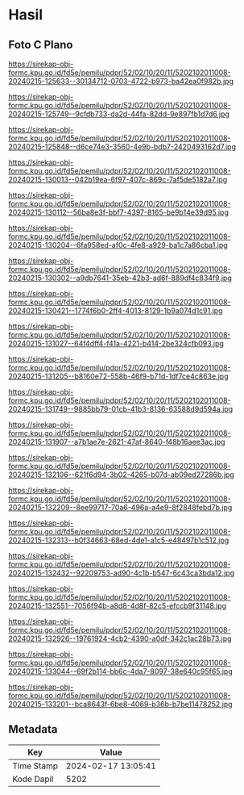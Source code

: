 # Hasil

## Foto C Plano

https://sirekap-obj-formc.kpu.go.id/fd5e/pemilu/pdpr/52/02/10/20/11/5202102011008-20240215-125633--30134712-0703-4722-b973-ba42ea0f982b.jpg

https://sirekap-obj-formc.kpu.go.id/fd5e/pemilu/pdpr/52/02/10/20/11/5202102011008-20240215-125749--9cfdb733-da2d-44fa-82dd-9e897fb1d7d6.jpg

https://sirekap-obj-formc.kpu.go.id/fd5e/pemilu/pdpr/52/02/10/20/11/5202102011008-20240215-125848--d6ce74e3-3560-4e9b-bdb7-2420493162d7.jpg

https://sirekap-obj-formc.kpu.go.id/fd5e/pemilu/pdpr/52/02/10/20/11/5202102011008-20240215-130013--042b19ea-6f97-407c-869c-7af5de5182a7.jpg

https://sirekap-obj-formc.kpu.go.id/fd5e/pemilu/pdpr/52/02/10/20/11/5202102011008-20240215-130112--56ba8e3f-bbf7-4397-8165-be9b14e39d95.jpg

https://sirekap-obj-formc.kpu.go.id/fd5e/pemilu/pdpr/52/02/10/20/11/5202102011008-20240215-130204--6fa958ed-af0c-4fe8-a929-ba1c7a86cba1.jpg

https://sirekap-obj-formc.kpu.go.id/fd5e/pemilu/pdpr/52/02/10/20/11/5202102011008-20240215-130302--a9db7641-35eb-42b3-ad6f-889df4c834f9.jpg

https://sirekap-obj-formc.kpu.go.id/fd5e/pemilu/pdpr/52/02/10/20/11/5202102011008-20240215-130421--1774f6b0-2ff4-4013-8129-1b9a074d1c91.jpg

https://sirekap-obj-formc.kpu.go.id/fd5e/pemilu/pdpr/52/02/10/20/11/5202102011008-20240215-131027--64f4dff4-f41a-4221-b414-2be324cfb093.jpg

https://sirekap-obj-formc.kpu.go.id/fd5e/pemilu/pdpr/52/02/10/20/11/5202102011008-20240215-131205--b8160e72-558b-46f9-b71d-1df7ce4c863e.jpg

https://sirekap-obj-formc.kpu.go.id/fd5e/pemilu/pdpr/52/02/10/20/11/5202102011008-20240215-131749--9885bb79-01cb-41b3-8136-63588d9d594a.jpg

https://sirekap-obj-formc.kpu.go.id/fd5e/pemilu/pdpr/52/02/10/20/11/5202102011008-20240215-131907--a7b1ae7e-2621-47af-8640-f48b16aee3ac.jpg

https://sirekap-obj-formc.kpu.go.id/fd5e/pemilu/pdpr/52/02/10/20/11/5202102011008-20240215-132106--621f6d94-3b02-4265-b07d-ab09ed27286b.jpg

https://sirekap-obj-formc.kpu.go.id/fd5e/pemilu/pdpr/52/02/10/20/11/5202102011008-20240215-132209--8ee99717-70a6-496a-a4e9-8f2848febd7b.jpg

https://sirekap-obj-formc.kpu.go.id/fd5e/pemilu/pdpr/52/02/10/20/11/5202102011008-20240215-132313--b0f34663-68ed-4de1-a1c5-e48497b1c512.jpg

https://sirekap-obj-formc.kpu.go.id/fd5e/pemilu/pdpr/52/02/10/20/11/5202102011008-20240215-132432--92209753-ad90-4c1b-b547-6c43ca3bda12.jpg

https://sirekap-obj-formc.kpu.go.id/fd5e/pemilu/pdpr/52/02/10/20/11/5202102011008-20240215-132551--7056f94b-a8d8-4d8f-82c5-efccb9f31148.jpg

https://sirekap-obj-formc.kpu.go.id/fd5e/pemilu/pdpr/52/02/10/20/11/5202102011008-20240215-132926--19761924-4cb2-4390-a0df-342c1ac28b73.jpg

https://sirekap-obj-formc.kpu.go.id/fd5e/pemilu/pdpr/52/02/10/20/11/5202102011008-20240215-133044--69f2b114-bb6c-4da7-8097-38e640c95f65.jpg

https://sirekap-obj-formc.kpu.go.id/fd5e/pemilu/pdpr/52/02/10/20/11/5202102011008-20240215-133201--bca8643f-6be8-4069-b36b-b7be11478252.jpg


## Metadata

| Key        | Value               |
| ---------- | ------------------- |
| Time Stamp | 2024-02-17 13:05:41 |
| Kode Dapil | 5202                |



